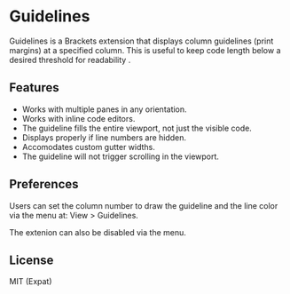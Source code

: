# Guidelines

Guidelines is a Brackets extension that displays column guidelines (print 
margins) at a specified column. This is useful to keep code length below a 
desired threshold for readability .

## Features

* Works with multiple panes in any orientation.
* Works with inline code editors.
* The guideline fills the entire viewport, not just the visible code.
* Displays properly if line numbers are hidden.
* Accomodates custom gutter widths.
* The guideline will not trigger scrolling in the viewport.

## Preferences

Users can set the column number to draw the guideline and the line color via the 
menu at: View > Guidelines.

The extenion can also be disabled via the menu.

## License

MIT (Expat)
